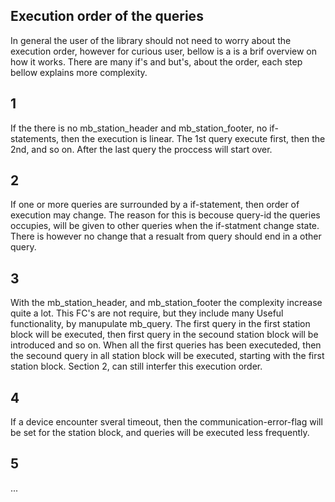 Execution order of the queries
--------------------------------

In general the user of the library should not need to worry about the execution order, however for curious user, bellow is a is a brif overview on how it works. There are many if's and but's, about the order, each step bellow explains more complexity. 

1
-
If the there is no mb_station_header and mb_station_footer, no if-statements, then the execution is linear. The 1st query execute first, then the 2nd, and so on. After the last query the proccess will start over.

2
-
If one or more queries are surrounded by a if-statement, then order of execution may change. The reason for this is becouse query-id the queries occupies, will be given to other queries when the if-statment change state. There is however no change that a resualt from query should end in a other query.    

3
-
With the mb_station_header, and mb_station_footer the complexity increase quite a lot. This FC's are not require, but they include many Useful functionality, by manupulate mb_query. The first query in the first station block will be executed, then first query in the secound station block will be introduced and so on. When all the first queries has been executeded, then the secound query in all station block will be executed, starting with the first station block. Section 2, can still interfer this execution order. 

4
-
If a device encounter sveral timeout, then the communication-error-flag will be set for the station block, and queries will be executed less frequently.

5
-
...
